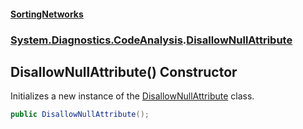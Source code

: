 #### [SortingNetworks](./index.md 'index')
### [System.Diagnostics.CodeAnalysis](./System-Diagnostics-CodeAnalysis.md 'System.Diagnostics.CodeAnalysis').[DisallowNullAttribute](./System-Diagnostics-CodeAnalysis-DisallowNullAttribute.md 'System.Diagnostics.CodeAnalysis.DisallowNullAttribute')
## DisallowNullAttribute() Constructor
Initializes a new instance of the [DisallowNullAttribute](./System-Diagnostics-CodeAnalysis-DisallowNullAttribute.md 'System.Diagnostics.CodeAnalysis.DisallowNullAttribute') class.  
```csharp
public DisallowNullAttribute();
```
